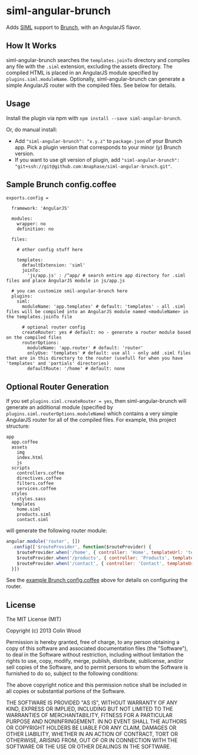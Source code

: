 siml-angular-brunch
===================

Adds [SIML](https://github.com/padolsey/SIML) support to [Brunch](http://brunch.io), with an AngularJS flavor.

How It Works
------------

siml-angular-brunch searches the `templates.joinTo` directory and compiles any file with the `.siml` extension, excluding the assets directory. The compiled HTML is placed in an AngularJS module specified by `plugins.siml.moduleName`. Optionally, siml-angular-brunch can generate a simple AngularJS router with the compiled files. See below for details.

Usage
-----

Install the plugin via npm with `npm install --save siml-angular-brunch`.

Or, do manual install:

* Add `"siml-angular-brunch": "x.y.z"` to `package.json` of your Brunch app. Pick a plugin version that corresponds to your minor (y) Brunch version.
* If you want to use git version of plugin, add `"siml-angular-brunch": "git+ssh://git@github.com:Anaphase/siml-angular-brunch.git"`.

Sample Brunch config.coffee
---------------------------

```coffee-script
exports.config =
  
  framework: 'AngularJS'
  
  modules:
    wrapper: no
    definition: no
  
  files:
    
    # other config stuff here
    
    templates:
      defaultExtension: 'siml'
      joinTo:
        'js/app.js' : /^app/ # search entire app directory for .siml files and place AngularJS module in js/app.js
  
  # you can customize smil-angular-brunch here
  plugins:
    siml:
      moduleName: 'app.templates' # default: 'templates' - all .siml files will be compiled into an AngularJS module named <moduleName> in the templates.joinTo file
      
      # optional router config
      createRouter: yes # default: no - generate a router module based on the compiled files
      routerOptions:
        moduleName: 'app.router' # default: 'router'
        onlyUse: 'templates' # default: use all - only add .siml files that are in this directory to the router (usefull for when you have 'templates' and 'partials' directories)
        defaultRoute: '/home' # default: none
```

Optional Router Generation
--------------------------
If you set `plugins.siml.createRouter = yes`, then siml-angular-brunch will generate an additional module (specified by `plugins.siml.routerOptions.moduleName`) which contains a very simple AngularJS router for all of the compiled files. For example, this project structure:

```
app
  app.coffee
  assets
    img
    index.html
    js
  scripts
    controllers.coffee
    directives.coffee
    filters.coffee
    services.coffee
  styles
    styles.sass
  templates
    home.siml
    products.siml
    contact.siml
```

will generate the following router module:

```javascript
angular.module('router', [])
  .config(['$routeProvider', function($routeProvider) {
    $routeProvider.when('/home', { controller: 'Home', templateUrl: 'templates/home.html' });
    $routeProvider.when('/products', { controller: 'Products', templateUrl: 'templates/products.html' });
    $routeProvider.when('/contact', { controller: 'Contact', templateUrl: 'templates/contact.html' });
  }])
```

See the [example Brunch config.coffee](#sample-brunch-configcoffee) above for details on configuring the router.

License
-------

The MIT License (MIT)

Copyright (c) 2013 Colin Wood

Permission is hereby granted, free of charge, to any person obtaining a copy
of this software and associated documentation files (the "Software"), to deal
in the Software without restriction, including without limitation the rights
to use, copy, modify, merge, publish, distribute, sublicense, and/or sell
copies of the Software, and to permit persons to whom the Software is
furnished to do so, subject to the following conditions:

The above copyright notice and this permission notice shall be included in
all copies or substantial portions of the Software.

THE SOFTWARE IS PROVIDED "AS IS", WITHOUT WARRANTY OF ANY KIND, EXPRESS OR
IMPLIED, INCLUDING BUT NOT LIMITED TO THE WARRANTIES OF MERCHANTABILITY,
FITNESS FOR A PARTICULAR PURPOSE AND NONINFRINGEMENT. IN NO EVENT SHALL THE
AUTHORS OR COPYRIGHT HOLDERS BE LIABLE FOR ANY CLAIM, DAMAGES OR OTHER
LIABILITY, WHETHER IN AN ACTION OF CONTRACT, TORT OR OTHERWISE, ARISING FROM,
OUT OF OR IN CONNECTION WITH THE SOFTWARE OR THE USE OR OTHER DEALINGS IN
THE SOFTWARE.
